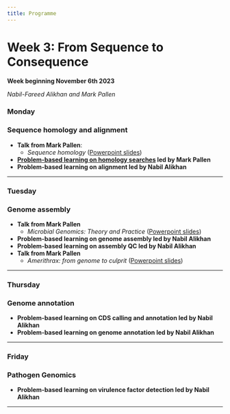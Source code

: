 ```yaml
---
title: Programme
---
```


# Week 3: From Sequence to Consequence
**Week beginning November 6th 2023**

_Nabil-Fareed Alikhan and Mark Pallen_

### Monday
### Sequence homology and alignment
- **Talk from Mark Pallen**:
  -  _Sequence homology_ ([Powerpoint slides](https://github.com/mmbdtp/mmbdtp.github.io/raw/gh-pages/modules/sequence-analysis/_posts/Sequence%20homology_2023.pptx))
- **[Problem-based learning on homology searches]()  led by Mark Pallen**
- **Problem-based learning on alignment led by Nabil Alikhan**

***

### Tuesday
### Genome assembly
- **Talk from Mark Pallen**
  -  _Microbial Genomics: Theory and Practice_ ([Powerpoint slides](https://github.com/mmbdtp/mmbdtp.github.io/raw/gh-pages/modules/sequence-analysis/_posts/2023_Week%203_Talk_Microbial_genomics.pptx))
- **Problem-based learning on genome assembly led by Nabil Alikhan**
- **Problem-based learning on assembly QC led by Nabil Alikhan**
- **Talk from Mark Pallen**
  - _Amerithrax: from genome to culprit_ ([Powerpoint slides](https://github.com/mmbdtp/mmbdtp.github.io/raw/gh-pages/modules/sequence-analysis/_posts/2023_Week%203_Talk_Amerithrax.pptx))

***

### Thursday 
### Genome annotation
- **Problem-based learning on CDS calling and annotation led by Nabil Alikhan**
- **Problem-based learning on genome annotation led by Nabil Alikhan**

***

### Friday
### Pathogen Genomics
- **Problem-based learning on virulence factor detection led by Nabil Alikhan**

***

